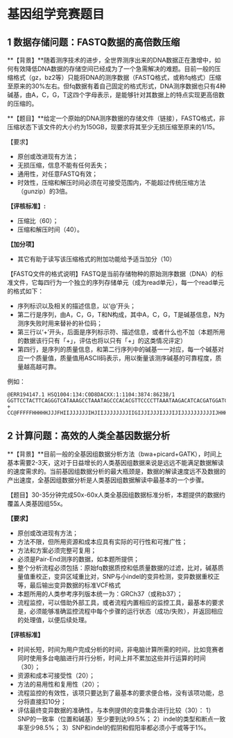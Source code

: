 # 基因组学竞赛题目

## 1 数据存储问题：FASTQ数据的高倍数压缩

**【背景】**随着测序技术的进步，全世界测序出来的DNA数据正在激增中，如何有效降低DNA数据的存储空间已经成为了一个急需解决的难题。目前一般的压缩格式（gz，bz2等）只能将DNA的测序数据（FASTQ格式，或称fq格式）压缩至原来的30%左右。但fq数据有着自己固定的格式形式，DNA测序数据也只有4种碱基，由A，C，G，T这四个字母表示，是能够针对其数据上的特点实现更高倍数的压缩的。

**【题目】**给定一个原始的DNA测序数据的存储文件（链接），FASTQ格式，非压缩状态下该文件的大小约为150GB，现要求将其至少无损压缩至原来的1/15。

【要求】

- 原创或改进现有方法；
- 无损压缩，信息不能有任何丢失；
- 通用性，对任意FASTQ有效；
- 时效性，压缩和解压时间必须在可接受范围内，不能超过传统压缩方法（gunzip）的3倍。

**【评核标准】:**

- 压缩比（60）；
- 压缩和解压时间（40）。

**【加分项】**

- 其它有助于读写该压缩格式的附加功能给予适当加分（10）

【FASTQ文件的格式说明】FASTQ是当前存储物种的原始测序数据（DNA）的标准文件，它每四行为一个独立的序列存储单元（成为read单元），每一个read单元的格式如下：

- 序列标识以及相关的描述信息，以‘@’开头；
- 第二行是序列，由A，C，G，T和N构成，其中A，C，G，T是碱基信息，N为测序失败时用来替补的补位码；
- 第三行以‘+’开头，后面是序列标示符、描述信息，或者什么也不加（本题所用的数据该行只有「+」，评估也将以只有「+」的这类情况评定）
- 第四行，是序列的质量信息，和第二行序列中的碱基一一对应，每一个碱基对应一个质量值，质量值用ASCII码表示，用以衡量该测序碱基的可靠程度，质量越高越可靠。

例如：

```
@ERR194147.1 HSQ1004:134:C0D8DACXX:1:1104:3874:86238/1
GGTTCCTACTTCAGGGTCATAAAGCCTAAATAGCCCACACGTTCCCCTTAAATAAGACATCACGATGGATCACAGGTCTATCACCCTATTAACCACTCACG
+
CC@FFFFFHHHHHJJJFHIIJJJJJJIHJIIJJJJJJJJIIGIJJIJJJIJJJIJIJJJJJJJJJJIJHHHHFFFDEEEEEEEEDDDCDDEEDDDDDDDDD
```


## 2 计算问题：高效的人类全基因数据分析

**【背景】**目前一般的全基因组数据分析方法（bwa+picard+GATK），时间上基本需要2-3天，这对于日益增长的人类基因组数据来说是远远不能满足数据解读的速度需求的。当前基因组数据分析的最大瓶颈是，数据的解读速度远不及数据的产出速度，全基因组数据分析是人类基因组数据解读中最基本的一个步骤。

【题目】30-35分钟完成50x-60x人类全基因组数据标准分析，本题提供的数据约覆盖人类基因组55x。

**【要求】**

- 原创或改进现有方法；
- 方法不限，但所用资源和成本应具有实际的可行性和可推广性；
- 方法和方案必须完整可复用；
- 必须是Pair-End测序的数据，如本题所提供；
- 整个分析流程必须包括：原始fq数据质控和低质量数据的过滤，比对，碱基质量值重校正，变异区域重比对，SNP与小indel的变异检测，变异数据重校正等，最后输出变异数据的标准VCF格式
- 本题所用的人类参考序列版本统一为：GRCh37（或称b37）；
- 流程监控，可以借助外部工具，或者流程内置相应的监控工具，最基本的要求是，必须能够准确监控流程中每个步骤的运行状态（成功/失败），并返回相应的处理值，以便后续处理。

**【评核标准】**

- 时间长短，时间为用户完成分析的时间，非电脑计算所需的时间，比如竞赛者同时使用多台电脑进行并行分析，时间上并不累加这些并行运算的时间（30）；
- 资源和成本可接受性（20）；
- 方法的易用性和复用性（20）；
- 流程监控的有效性，该项只要达到了最基本的要求便合格，没有该项功能，总分将直接扣10分；
- 评估最终变异数据的准确性，与本例提供的变异集合进行比较（30）：
1）SNP的一致率（位置和碱基）至少要到达99.5%；
2）indel的类型和断点一致率至少98.5%；
3）SNP和indel的假阴和假阳率都必须小于或等于1%。

